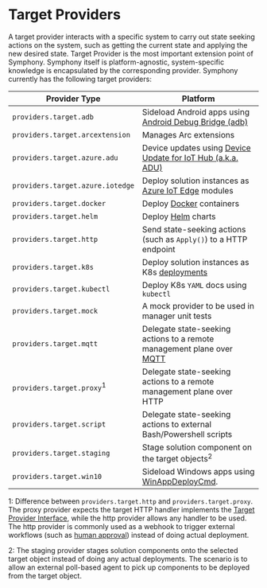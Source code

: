 # Target Providers

A target provider interacts with a specific system to carry out state seeking actions on the system, such as getting the current state and applying the new desired state. Target Provider is the most important extension point of Symphony. Symphony itself is platform-agnostic, system-specific knowledge is encapsulated by the corresponding provider. Symphony currently has the following target providers:

| Provider Type | Platform |
|--------|--------|
| ```providers.target.adb``` | Sideload Android apps using [Android Debug Bridge (adb)](https://developer.android.com/tools/adb) | 
|```providers.target.arcextension``` | Manages Arc extensions |
| ```providers.target.azure.adu``` | Device updates using [Device Update for IoT Hub (a.k.a. ADU)](https://learn.microsoft.com/en-us/azure/iot-hub-device-update/) |
| ```providers.target.azure.iotedge``` | Deploy solution instances as [Azure IoT Edge](https://learn.microsoft.com/en-us/azure/iot-edge/?view=iotedge-1.4) modules |
| ```providers.target.docker```| Deploy [Docker](https://www.docker.com/) containers |
| ```providers.target.helm```| Deploy [Helm](https://helm.sh/) charts |
| ```providers.target.http```| Send state-seeking actions (such as ```Apply()```) to a HTTP endpoint |
| ```providers.target.k8s``` | Deploy solution instances as K8s [deployments](https://kubernetes.io/docs/concepts/workloads/controllers/deployment/) |
| ```providers.target.kubectl```| Deploy K8s ```YAML``` docs using ```kubectl``` |
| ```providers.target.mock```| A mock provider to be used in manager unit tests | 
| ```providers.target.mqtt```| Delegate state-seeking actions to a remote management plane over [MQTT](https://mqtt.org/) |
| ```providers.target.proxy```<sup>1</sup>| Delegate state-seeking actions to a remote management plane over HTTP |
| ```providers.target.script```| Delegate state-seeking actions to external Bash/Powershell scripts |
| ```providers.target.staging```| Stage solution component on the target objects<sup>2</sup>|
| ```providers.target.win10```| Sideload Windows apps using [WinAppDeployCmd](https://learn.microsoft.com/en-us/windows/uwp/packaging/install-universal-windows-apps-with-the-winappdeploycmd-tool). | 

1: Difference between ```providers.target.http``` and ```providers.target.proxy```. The proxy provider expects the target HTTP handler implements the [Target Provider Interface](./provider_interface.md), while the http provider allows any handler to be used. The http provider is commonly used as a webhook to trigger external workflows (such as [human approval](../scenarios/human-approval.md)) instead of doing actual deployment.

2: The staging provider stages solution components onto the selected target object instead of doing any actual deployments. The scenario is to allow an external poll-based agent to pick up components to be deployed from the target object.
